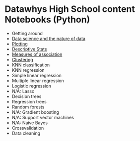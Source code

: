 # Datawhys High School content Notebooks (Python)

-	Getting around 
-	[Data science and the nature of data](Datascience_and_the_Nature_of_Data.ipynb) 
-	[Plotting](Plotting.ipynb) 
-	[Descriptive Stats](Descriptive_Statistics.ipynb)
-	[Measures of association](Measures_of_Association.ipynb) 
-	[Clustering](Clustering.ipynb) 
-	KNN classification 
-	KNN regression 
-	Simple linear regression 
-	Multiple linear regression 
-	Logistic regression 
-	N/A: Lasso 
-	Decision trees 
-	Regression trees 
-	Random forests 
-	N/A: Gradient boosting 
-	N/A: Support vector machines 
-	N/A: Naive Bayes 
-	Crossvalidation   
-	Data cleaning 
